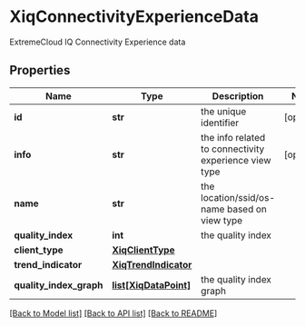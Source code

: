 # XiqConnectivityExperienceData

ExtremeCloud IQ Connectivity Experience data
## Properties
Name | Type | Description | Notes
------------ | ------------- | ------------- | -------------
**id** | **str** | the unique identifier | [optional] 
**info** | **str** | the info related to connectivity experience view type | [optional] 
**name** | **str** | the location/ssid/os-name based on view type | 
**quality_index** | **int** | the quality index | 
**client_type** | [**XiqClientType**](XiqClientType.md) |  | 
**trend_indicator** | [**XiqTrendIndicator**](XiqTrendIndicator.md) |  | 
**quality_index_graph** | [**list[XiqDataPoint]**](XiqDataPoint.md) | the quality index graph | 

[[Back to Model list]](../README.md#documentation-for-models) [[Back to API list]](../README.md#documentation-for-api-endpoints) [[Back to README]](../README.md)


